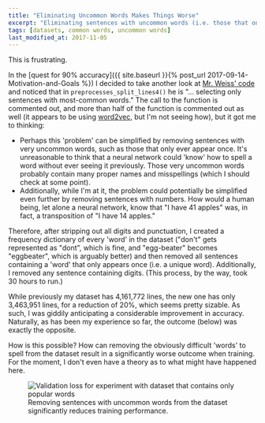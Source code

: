 ```yaml
---
title: "Eliminating Uncommon Words Makes Things Worse"
excerpt: "Eliminating sentences with uncommon words (i.e. those that only appear once) from the dataset does not improve the accuracy of the training, for reasons unknown."
tags: [datasets, common words, uncommon words]
last_modified_at: 2017-11-05
---
```


This is frustrating.

In the [quest for 90% accuracy]({{ site.baseurl }}{% post_url 2017-09-14-Motivation-and-Goals %}) I decided to take another look at [Mr. Weiss' code](https://github.com/MajorTal/DeepSpell/blob/master/keras_spell.py) and noticed that in `preprocesses_split_lines4()` he is "... selecting only sentences with most-common words." The call to the function is commented out, and more than half of the function is commented out as well (it appears to be using [word2vec](https://www.tensorflow.org/tutorials/word2vec), but I'm not seeing how), but it got me to thinking:

* Perhaps this 'problem' can be simplified by removing sentences with very uncommon words, such as those that only ever appear once. It's unreasonable to think that a neural network could 'know' how to spell a word without ever seeing it previously. Those very uncommon words probably contain many proper names and misspellings (which I should check at some point).
* Additionally, while I'm at it, the problem could potentially be simplified even further by removing sentences with numbers. How would a human being, let alone a neural network, know that "I have 41 apples" was, in fact, a transposition of "I have 14 apples."

Therefore, after stripping out all digits and punctuation, I created a frequency dictionary of every 'word' in the dataset ("don't" gets represented as "dont", which is fine, and "egg-beater" becomes "eggbeater", which is arguably better) and then removed all sentences containing a 'word' that only appears once (i.e. a unique word). Additionally, I removed any sentence containing digits. (This process, by the way, took 30 hours to run.)

While previously my dataset has 4,161,772 lines, the new one has only 3,463,951 lines, for a reduction of 20%, which seems pretty sizable. As such, I was giddily anticipating a considerable improvement in accuracy. Naturally, as has been my experience so far, the outcome (below) was exactly the opposite.

How is this possible? How can removing the obviously difficult 'words' to spell from the dataset result in a significantly worse outcome when training. For the moment, I don't even have a theory as to what might have happened here.

<figure>
    <img src="{{ site.baseurl }}/assets/images/popular-words-only.png" alt="Validation loss for experiment with dataset that contains only popular words"/><figcaption>Removing sentences with uncommon words from the dataset significantly reduces training performance.</figcaption>
</figure>